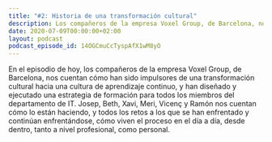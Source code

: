 ```yaml
---
title: "#2: Historia de una transformación cultural"
description: Los compañeros de la empresa Voxel Group, de Barcelona, nos cuentan cómo han sido impulsores de una transformación cultural hacia una cultura de aprendizaje continuo
date: 2020-07-09T00:00:00+02:00
layout: podcast
podcast_episode_id: 14OGCmuCcTyspAfX1wM8yO
---
```


En el episodio de hoy, los compañeros de la empresa Voxel Group, de Barcelona, nos cuentan cómo han sido impulsores de una transformación cultural hacia una cultura de aprendizaje continuo, y han diseñado y ejecutado una estrategia de formación para todos los miembros del departamento de IT. Josep, Beth, Xavi, Meri, Vicenç y Ramón nos cuentan cómo lo están haciendo, y todos los retos a los que se han enfrentado y continúan enfrentándose, cómo viven el proceso en el día a día, desde dentro, tanto a nivel profesional, como personal.
